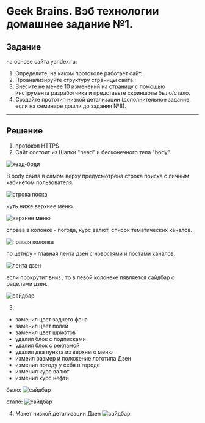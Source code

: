 # Geek Brains. Вэб технологии домашнее задание №1.

## Задание

на основе сайта yandex.ru:

1. Определите, на каком протоколе работает сайт.
2. Проанализируйте структуру страницы сайта.
3. Внесите не менее 10 изменений на страницу с помощью инструмента разработчика и представьте скриншоты было/стало.
4. Создайте прототип низкой детализации (дополнительное задание, если на семинаре дошли до задания №8).

----
## Решение

1. протокол HTTPS
2. Сайт состоит из Шапки "head" и бесконечного тела "body".

![хеад-боди](https://i.ibb.co/DpXZBWG/2023-03-16-12-12-36.png)

В body сайта в самом верху предусмотрена строка поиска с личным кабинетом пользователя. 

![строка поска](https://i.postimg.cc/mg6h1YcF/2023-03-16-12-15-51.png)

чуть ниже верхнее меню.

![верхнее меню](https://i.postimg.cc/NMxcmtNP/2023-03-16-12-19-23.png)

справа в колонке - погода, курс валют, список тематических каналов.

![правая колонка](https://i.postimg.cc/XYKQVvXh/2023-03-16-12-22-43.png)

по цетнру - главная лента дзен с новостями и постами каналов.

![лента дзен](https://i.postimg.cc/4xFb4hsW/2023-03-16-12-30-04.png)

если прокрутит вниз , то в левой колонеке пявляется сайдбар с раделами дзен.

![сайдбар](https://i.postimg.cc/P5kn3NBF/2023-03-16-12-31-35.png)

3.

- заменил цвет заднего фона
- заменил цвет полей
- заменил цвет шрифтов
- удалил блок с подписками
- удалил блок с рекламой
- удалил два пункта из верхнего меню
- измеил размер и положение логотипа Дзен
- изменил погоду у себя в городе
- изменил курс валют
- изменил курс нефти

было:
![сайдбар](https://i.postimg.cc/MGQshYV7/2023-03-16-12-35-39.png)

стало:
![сайдбар](https://i.postimg.cc/tCsFS4hP/2023-03-16-13-21-38.png)


4. Макет низкой детализации Дзен
![сайдбар](https://i.postimg.cc/Wph8Dv59/2023-03-16-13-41-36.png)
